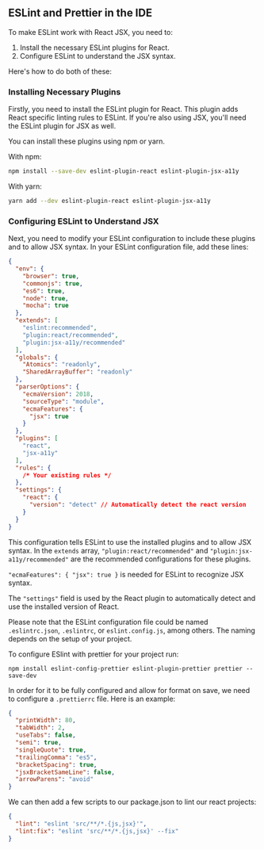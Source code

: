 ## ESLint and Prettier in the IDE

To make ESLint work with React JSX, you need to:

1. Install the necessary ESLint plugins for React.
2. Configure ESLint to understand the JSX syntax.

Here's how to do both of these:

### Installing Necessary Plugins

Firstly, you need to install the ESLint plugin for React. This plugin adds React specific linting rules to ESLint. If you're also using JSX, you'll need the ESLint plugin for JSX as well.

You can install these plugins using npm or yarn.

With npm:

```bash
npm install --save-dev eslint-plugin-react eslint-plugin-jsx-a11y
```

With yarn:

```bash
yarn add --dev eslint-plugin-react eslint-plugin-jsx-a11y
```

### Configuring ESLint to Understand JSX

Next, you need to modify your ESLint configuration to include these plugins and to allow JSX syntax. In your ESLint configuration file, add these lines:

```json
{
  "env": {
    "browser": true,
    "commonjs": true,
    "es6": true,
    "node": true,
    "mocha": true
  },
  "extends": [
    "eslint:recommended",
    "plugin:react/recommended",
    "plugin:jsx-a11y/recommended"
  ],
  "globals": {
    "Atomics": "readonly",
    "SharedArrayBuffer": "readonly"
  },
  "parserOptions": {
    "ecmaVersion": 2018,
    "sourceType": "module",
    "ecmaFeatures": {
      "jsx": true
    }
  },
  "plugins": [
    "react",
    "jsx-a11y"
  ],
  "rules": {
    /* Your existing rules */
  },
  "settings": {
    "react": {
      "version": "detect" // Automatically detect the react version
    }
  }
}
```

This configuration tells ESLint to use the installed plugins and to allow JSX syntax. In the `extends` array, `"plugin:react/recommended"` and `"plugin:jsx-a11y/recommended"` are the recommended configurations for these plugins. 

`"ecmaFeatures": { "jsx": true }` is needed for ESLint to recognize JSX syntax. 

The `"settings"` field is used by the React plugin to automatically detect and use the installed version of React.

Please note that the ESLint configuration file could be named `.eslintrc.json`, `.eslintrc`, or `eslint.config.js`, among others. The naming depends on the setup of your project.

To configure ESlint with prettier for your project run:

`npm install eslint-config-prettier eslint-plugin-prettier prettier --save-dev`

In order for it to be fully configured and allow for format on save, we need to configure a `.prettierrc` file. Here is an example:

```json
{
  "printWidth": 80,
  "tabWidth": 2,
  "useTabs": false,
  "semi": true,
  "singleQuote": true,
  "trailingComma": "es5",
  "bracketSpacing": true,
  "jsxBracketSameLine": false,
  "arrowParens": "avoid"
}
```

We can then add a few scripts to our package.json to lint our react projects:

```json
{
  "lint": "eslint 'src/**/*.{js,jsx}'",
  "lint:fix": "eslint 'src/**/*.{js,jsx}' --fix"
}
```